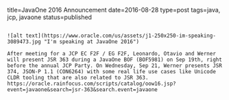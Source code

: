 title=JavaOne 2016 Announcement
date=2016-08-28
type=post
tags=java, jcp, javaone
status=published
~~~~~~

![alt text](https://www.oracle.com/us/assets/j1-250x250-im-speaking-3089473.jpg "I'm speaking at JavaOne 2016")

After meeting for a JCP EC F2F / EG F2F, Leonardo, Otavio and Werner will present JSR 363 during a JavaOne BOF (BOF5981) on Sep 19th, right before the annual JCP Party. On Wednesday, Sep 21, Werner presents JSR 374, JSON-P 1.1 (CON6264) with some real life use cases like Unicode CLDR tooling that are also related to JSR 363.
https://oracle.rainfocus.com/scripts/catalog/oow16.jsp?event=javaone&search=jsr-363&search.event=javaone
